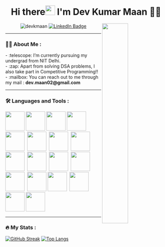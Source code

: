 <h1 align="center"> Hi there<img src="https://media.giphy.com/media/hvRJCLFzcasrR4ia7z/giphy.gif" width="30px"/> I'm Dev Kumar Maan 👨‍💻</h1>
<img align="right" height="40%"  width="40%" src="https://granroyalleigarape.com.br/wp-content/uploads/2021/05/programmer.gif">
<div id="badges">
  <p align="center" >
     <img src="https://komarev.com/ghpvc/?username=devkmaan&label=Profile%20views&color=0e75b6&style=flat" alt="devkmaan" />
    <a href="https://www.linkedin.com/in/dev-kumar-maan-3a6369180/">
  <img src="https://img.shields.io/badge/LinkedIn-blue?style=for-the-badge&logo=linkedin&logoColor=white" alt="LinkedIn Badge"/>
      </a>
    </p>
</div>

---

### :man_technologist: About Me :
<div>
<!--   I am a <b>Full Stack Developer</b> <img src="https://media.giphy.com/media/WUlplcMpOCEmTGBtBW/giphy.gif" width="30"> from India. -->
  <div>
    - :telescope: I’m currently pursuing my undergrad from NIT Delhi.
<!--     <br>
    - :seedling: Exploring Full Stack Web Development along with Machine Learning -->
    <br>
    - :zap: Apart from solving DSA problems, I also take part in Competitive Programming!!
    <br>
    - :mailbox: You can reach out to me through my mail : <b>dev.maan02@gmail.com</b>
  </div>
</div>

---

### :hammer_and_wrench: Languages and Tools :
<div>
  <img src="https://cdn.jsdelivr.net/gh/devicons/devicon/icons/cplusplus/cplusplus-original.svg" width="60" height="60"  />
  <img src="https://cdn.jsdelivr.net/gh/devicons/devicon/icons/c/c-original.svg" width="60" height="60" />
  <img src="https://cdn.jsdelivr.net/gh/devicons/devicon/icons/python/python-original-wordmark.svg" width="60" height="60"/>
  <img src="https://cdn.jsdelivr.net/gh/devicons/devicon/icons/nextjs/nextjs-original.svg" width="60" height="60" />
  <img src="https://cdn.jsdelivr.net/gh/devicons/devicon/icons/react/react-original.svg" width="60" height="60" />&nbsp;
  <img src="https://cdn.jsdelivr.net/gh/devicons/devicon/icons/tailwindcss/tailwindcss-original-wordmark.svg" width="60" height="60"/>&nbsp;
  <img src="https://cdn.jsdelivr.net/gh/devicons/devicon/icons/redux/redux-original.svg" width="60" height="60"/>&nbsp;
  <img src="https://cdn.jsdelivr.net/gh/devicons/devicon/icons/css3/css3-original.svg" width="60" height="60"/>&nbsp;
  <img src="https://cdn.jsdelivr.net/gh/devicons/devicon/icons/html5/html5-original.svg" width="60" height="60"/>&nbsp;
  <img src="https://cdn.jsdelivr.net/gh/devicons/devicon/icons/javascript/javascript-original.svg" width="60" height="60"/>&nbsp;
  <img src="https://cdn.jsdelivr.net/gh/devicons/devicon/icons/firebase/firebase-plain-wordmark.svg" width="60" height="60"/>&nbsp;
  <img src="https://cdn.jsdelivr.net/gh/devicons/devicon/icons/mysql/mysql-original-wordmark.svg" width="60" height="60"/>&nbsp;
  <img src="https://cdn.jsdelivr.net/gh/devicons/devicon/icons/nodejs/nodejs-original-wordmark.svg" width="60" height="60"/>&nbsp;
  <img src="https://cdn.jsdelivr.net/gh/devicons/devicon/icons/mongodb/mongodb-original-wordmark.svg" width="60" height="60"/>
  <img src="https://cdn.jsdelivr.net/gh/devicons/devicon/icons/linux/linux-original.svg" width="60" height="60"/>&nbsp;
  <img src="https://cdn.jsdelivr.net/gh/devicons/devicon/icons/git/git-original-wordmark.svg" width="60" height="60"/>
  <img src="https://cdn.jsdelivr.net/gh/devicons/devicon/icons/figma/figma-original.svg" width="60" height="60"/>
  <img src="https://cdn.jsdelivr.net/gh/devicons/devicon/icons/canva/canva-original.svg" width="60" height="60"/>
</div>

---

### :fire: My Stats :
  [![GitHub Streak](https://github-readme-streak-stats.herokuapp.com?user=devkmaan&border_radius=7)](https://git.io/streak-stats)
  [![Top Langs](https://github-readme-stats.vercel.app/api/top-langs/?username=devkmaan&layout=compact&theme=vision-friendly-dark)](https://github.com/anuraghazra/github-readme-stats)

